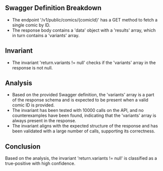 ## Swagger Definition Breakdown
- The endpoint '/v1/public/comics/{comicId}' has a GET method to fetch a single comic by ID.
- The response body contains a 'data' object with a 'results' array, which in turn contains a 'variants' array.

## Invariant
- The invariant 'return.variants != null' checks if the 'variants' array in the response is not null.

## Analysis
- Based on the provided Swagger definition, the 'variants' array is a part of the response schema and is expected to be present when a valid comic ID is provided.
- The invariant has been tested with 10000 calls on the API, and no counterexamples have been found, indicating that the 'variants' array is always present in the response.
- The invariant aligns with the expected structure of the response and has been validated with a large number of calls, supporting its correctness.

## Conclusion
Based on the analysis, the invariant 'return.variants != null' is classified as a true-positive with high confidence.
